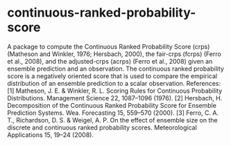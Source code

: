 # continuous-ranked-probability-score
A package to compute the Continuous Ranked Probability Score (crps) (Matheson and Winkler, 1976; Hersbach, 2000), the fair-crps (fcrps) (Ferro et al., 2008), and the adjusted-crps (acrps) (Ferro et al., 2008) given an ensemble prediction and an observation.      The continuous ranked probability score is a negatively oriented score that is used to compare the empirical distribution of an ensemble prediction to a scalar observation.  References: [1] Matheson, J. E. &amp; Winkler, R. L. Scoring Rules for Continuous Probability Distributions. Management Science 22, 1087–1096 (1976). [2] Hersbach, H. Decomposition of the Continuous Ranked Probability Score for Ensemble Prediction Systems. Wea. Forecasting 15, 559–570 (2000). [3] Ferro, C. A. T., Richardson, D. S. &amp; Weigel, A. P. On the effect of ensemble size on the discrete and continuous ranked probability scores. Meteorological Applications 15, 19–24 (2008).
